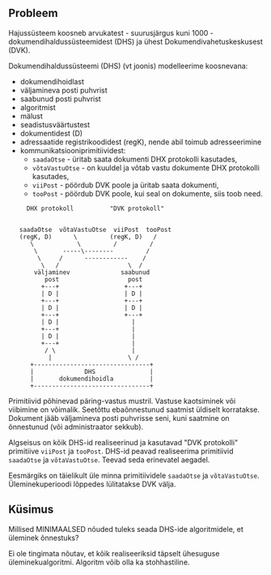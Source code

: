 ## Probleem

Hajussüsteem koosneb arvukatest - suurusjärgus kuni 1000 - dokumendihaldussüsteemidest (DHS) ja ühest Dokumendivahetuskeskusest (DVK).

Dokumendihaldussüsteemi (DHS) (vt joonis) modelleerime koosnevana:
- dokumendihoidlast
- väljamineva posti puhvrist
- saabunud posti puhvrist
- algoritmist
- mälust
- seadistusväärtustest
- dokumentidest (D)
- adressaatide registrikoodidest (regK), nende abil toimub adresseerimine
- kommunikatsiooniprimitiividest:
    - `saadaOtse` - üritab saata dokumenti DHX protokolli kasutades,
    - `võtaVastuOtse` - on kuuldel ja võtab vastu dokumente DHX protokolli kasutades,
    - `viiPost` - pöördub DVK poole ja üritab saata dokumenti,
    - `tooPost` - pöördub DVK poole, kui seal on dokumente, siis toob need.

````
     DHX protokoll          "DVK protokoll"


   saadaOtse  võtaVastuOtse  viiPost  tooPost
   (regK, D)      \         (regK, D)   /
      \            \         /         /
       \       -----\--------         /
        \     /      ------------    /
         \   /                   \  /
       väljaminev              saabunud
          post                   post
         +---+                  +---+
         | D |                  | D |
         +---+                  +---+
         | D |                  | D |
         +---+                  +---+
         | D |                    |
         +---+                    |
         | D |                    |
         +---+                    |
          / \                     |
           |                     \ /
      +--------------------------------+
      |              DHS               |
      |       dokumendihoidla          |
      +--------------------------------+
 ````

Primitiivid põhinevad päring-vastus mustril. Vastuse kaotsiminek või viibimine on võimalik. Seetõttu ebaõnnestunud saatmist üldiselt korratakse. Dokument jääb väljamineva posti puhvrisse seni, kuni saatmine on õnnestunud (või administraator sekkub).

Algseisus on kõik DHS-id realiseerinud ja kasutavad "DVK protokolli" primitiive `viiPost` ja `tooPost`. DHS-id peavad realiseerima primitiivid `saadaOtse` ja `võtaVastuOtse`. Teevad seda erinevatel aegadel.

Eesmärgiks on täielikult üle minna primitiividele `saadaOtse` ja `võtaVastuOtse`. Üleminekuperioodi lõppedes lülitatakse DVK välja.

## Küsimus

Millised MINIMAALSED nõuded tuleks seada DHS-ide algoritmidele, et üleminek õnnestuks?

Ei ole tingimata nõutav, et kõik realiseeriksid täpselt ühesuguse üleminekualgoritmi. Algoritm võib olla ka stohhastiline.
